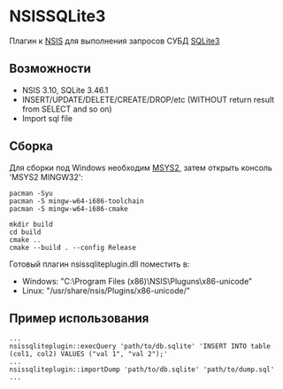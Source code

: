 # NSISSQLite3

Плагин к [NSIS](https://ru.wikipedia.org/wiki/Nullsoft_Scriptable_Install_System) для выполнения запросов СУБД [SQLite3](https://en.wikipedia.org/wiki/SQLite)


## Возможности

* NSIS 3.10, SQLite 3.46.1
* INSERT/UPDATE/DELETE/CREATE/DROP/etc (WITHOUT return result from SELECT and so on)
* Import sql file

## Сборка

Для сборки под Windows необходим [MSYS2](https://www.msys2.org),
затем открыть консоль 'MSYS2 MINGW32':
```
pacman -Syu
pacman -S mingw-w64-i686-toolchain
pacman -S mingw-w64-i686-cmake

mkdir build
cd build
cmake ..
cmake --build . --config Release
```

Готовый плагин nsissqliteplugin.dll поместить в:
* Windows: "C:\Program Files (x86)\NSIS\Pluguns\x86-unicode\"
* Linux: "/usr/share/nsis/Plugins/x86-unicode/"


## Пример использования

```
...
nsissqliteplugin::execQuery 'path/to/db.sqlite' 'INSERT INTO table (col1, col2) VALUES ("val 1", "val 2");'
...
nsissqliteplugin::importDump 'path/to/db.sqlite' 'path/to/dump.sql'
...
```
